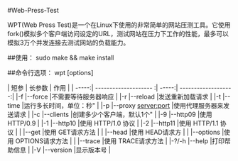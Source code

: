 #Web-Press-Test

WPT(Web Press Test)是一个在Linux下使用的非常简单的网站压测工具。它使用fork()模拟多个客户端访问设定的URL，测试网站在压力下工作的性能，最多可以模拟3万个并发连接去测试网站的负载能力。


##使用：
	sudo make && make install

##命令行选项：
	wpt [options]

| 短参  | 长参数                | 作用                        |
| -----:| -------------------- :| -----:| -------------------:|
|-f     |--force                |不需要等待服务器响应         |
|-r     |--reload               |发送重新加载请求             |
|-t     |--time <sec>           |运行多长时间，单位：秒"      |
|-p     |--proxy <server:port>  |使用代理服务器来发送请求     |
|-c     |--clients <n>          |创建多少个客户端，默认1个"   |
|-9     |--http09               |使用 HTTP/0.9                |
|-1     |--http10               |使用 HTTP/1.0 协议           |
|-2     |--http11               |使用 HTTP/1.1 协议           |
|       |--get                  |使用 GET请求方法             |
|       |--head                 |使用 HEAD请求方              |
|       |--options              |使用 OPTIONS请求方法         |
|       |--trace                |使用 TRACE请求方法           |
|-?/-h  |--help                 |打印帮助信息                 |
|-V     |--version              |显示版本号                   |
